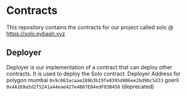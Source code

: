 # Contracts

This repository contains the contracts for our project called solo @ https://solo.pybash.xyz

## Deployer
Deployer is our implementation of a contract that can deploy other contracts. It is used to deploy the Solo contract.
Deployer Address for polygon mumbai `0x9c063acaae289b3b19fe0395d806ee2bd9bc5d33`
                    goerli `0x4A169a5d2f5241a44eae427e4867E04edF03B450` (deprecated)
